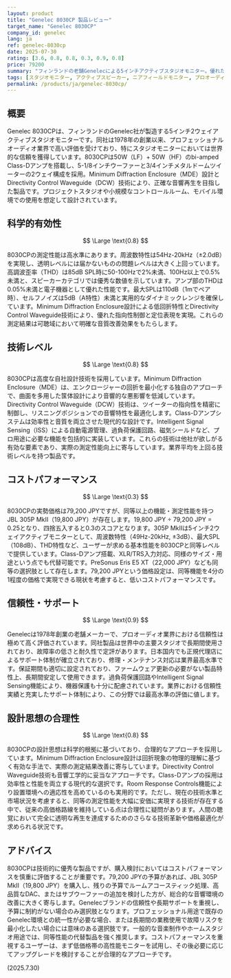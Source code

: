 ```yaml
---
layout: product
title: "Genelec 8030CP 製品レビュー"
target_name: "Genelec 8030CP"
company_id: genelec
lang: ja
ref: genelec-8030cp
date: 2025-07-30
rating: [3.6, 0.8, 0.8, 0.3, 0.9, 0.8]
price: 79200
summary: "フィンランドの老舗Genelecによる5インチアクティブスタジオモニター。優れた測定性能と信頼性を持つが、コストパフォーマンスは同等機能の競合製品と比較して劣る。"
tags: [スタジオモニター, アクティブスピーカー, ニアフィールドモニター, プロオーディオ]
permalink: /products/ja/genelec-8030cp/
---
```


## 概要

Genelec 8030CPは、フィンランドのGenelec社が製造する5インチ2ウェイアクティブスタジオモニターです。同社は1978年の創業以来、プロフェッショナルオーディオ業界で高い評価を受けており、特にスタジオモニターにおいては世界的な信頼を獲得しています。8030CPは50W（LF）+ 50W（HF）のbi-amped Class-Dアンプを搭載し、5-1/8インチウーファーと3/4インチメタルドームツイーターの2ウェイ構成を採用。Minimum Diffraction Enclosure（MDE）設計とDirectivity Control Waveguide（DCW）技術により、正確な音響再生を目指した製品です。プロジェクトスタジオや小規模なコントロールルーム、モバイル環境での使用を想定して設計されています。

## 科学的有効性

$$ \Large \text{0.8} $$

8030CPの測定性能は高水準にあります。周波数特性は54Hz-20kHz（±2.0dB）を実現し、透明レベルには届かないものの問題レベルは大きく上回っています。高調波歪率（THD）は85dB SPL時に50-100Hzで2%未満、100Hz以上で0.5%未満と、スピーカーカテゴリでは優秀な数値を示しています。アンプ部のTHDは0.05%未満と電子機器として優れた性能です。最大SPLは110dB（1mでペア時）、セルフノイズは5dB（A特性）未満と実用的なダイナミックレンジを確保しています。Minimum Diffraction Enclosure設計による低回折特性とDirectivity Control Waveguide技術により、優れた指向性制御と定位表現を実現。これらの測定結果は可聴域において明確な音質改善効果をもたらします。

## 技術レベル

$$ \Large \text{0.8} $$

8030CPは高度な自社設計技術を採用しています。Minimum Diffraction Enclosure（MDE）は、エンクロージャーの回折を最小化する独自のアプローチで、曲面を多用した筺体設計により音響的な悪影響を低減しています。Directivity Control Waveguide（DCW）技術は、ツイーターの指向性を精密に制御し、リスニングポジションでの音響特性を最適化します。Class-Dアンプシステムは効率性と音質を両立させた現代的な設計です。Intelligent Signal Sensing（ISS）による自動電源管理、過負荷保護回路、磁気シールドなど、プロ用途に必要な機能を包括的に実装しています。これらの技術は他社が欲しがる有効な要素であり、実際の測定性能向上に寄与しています。業界平均を上回る技術レベルを持つ製品です。

## コストパフォーマンス

$$ \Large \text{0.3} $$

8030CPの実勢価格は79,200 JPYですが、同等以上の機能・測定性能を持つJBL 305P MkII（19,800 JPY）が存在します。19,800 JPY ÷ 79,200 JPY = 0.25となり、四捨五入すると0.3のスコアとなります。305P MkIIは5インチ2ウェイアクティブモニターとして、周波数特性（49Hz-20kHz, ±3dB）、最大SPL（108dB）、THD特性など、ユーザーが求める基本性能を8030CPと同等レベルで提供しています。Class-Dアンプ搭載、XLR/TRS入力対応、同様のサイズ・用途という点でも代替可能です。PreSonus Eris E5 XT（22,000 JPY）なども同等の選択肢として存在します。79,200 JPYという価格設定は、同等機能を4分の1程度の価格で実現できる現状を考慮すると、低いコストパフォーマンスです。

## 信頼性・サポート

$$ \Large \text{0.9} $$

Genelecは1978年創業の老舗メーカーで、プロオーディオ業界における信頼性は極めて高く評価されています。同社製品は世界中の主要スタジオで長期間使用されており、故障率の低さと耐久性で定評があります。日本国内でも正規代理店によるサポート体制が確立されており、修理・メンテナンス対応は業界最高水準です。保証期間も適切に設定されており、ファームウェア更新の必要がない製品特性上、長期間安定して使用できます。過負荷保護回路やIntelligent Signal Sensing機能により、機器保護も十分に配慮されています。業界における信頼性実績と充実したサポート体制により、この分野では最高水準の評価に値します。

## 設計思想の合理性

$$ \Large \text{0.8} $$

8030CPの設計思想は科学的根拠に基づいており、合理的なアプローチを採用しています。Minimum Diffraction Enclosure設計は回折現象の物理的理解に基づく有効な手法で、実際の測定結果改善に寄与しています。Directivity Control Waveguide技術も音響工学的に妥当なアプローチです。Class-Dアンプの採用は効率性と性能を両立する現代的な選択です。Room Response Controls機能により設置環境への適応性を高めているのも実用的です。ただし、現在の技術水準と市場状況を考慮すると、同等の測定性能を大幅に安価に実現する技術が存在する中で、従来の高価格路線を維持している点は合理性に疑問があります。人間の聴覚において完全に透明な再生を達成するためのさらなる技術革新や価格最適化が求められる状況です。

## アドバイス

8030CPは技術的に優秀な製品ですが、購入検討においてはコストパフォーマンスを慎重に評価することが重要です。79,200 JPYの予算があれば、JBL 305P MkII（19,800 JPY）を購入し、残りの予算でルームアコースティック処理、高品質なDAC、またはサブウーファーの追加を検討した方が、総合的な音響環境の改善に大きく寄与します。Genelecブランドの信頼性や長期サポートを重視し、予算に制約がない場合のみ選択肢となります。プロフェッショナル用途で既存のGenelec環境との統一性が必要な場合、または長期間の業務使用で故障リスクを最小化したい場合には意味のある選択肢です。一般的な音楽制作やホームスタジオ用途では、同等性能の代替製品を強く推奨します。コストパフォーマンスを重視するユーザーは、まず低価格帯の高性能モニターを試用し、その後必要に応じてアップグレードを検討することが合理的なアプローチです。

(2025.7.30)

